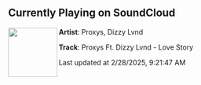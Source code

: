 ## Currently Playing on SoundCloud

[<img align="left" width="100" src="https://i1.sndcdn.com/artworks-zfUgg9GAZdtYqz9C-0z5sAg-t500x500.jpg">](https://soundcloud.com/proxysmusic/proxys-ft-dizzy-lvnd-love)

**Artist**: Proxys, Dizzy Lvnd 

**Track**: Proxys Ft. Dizzy Lvnd - Love Story

Last updated at 2/28/2025, 9:21:47 AM
